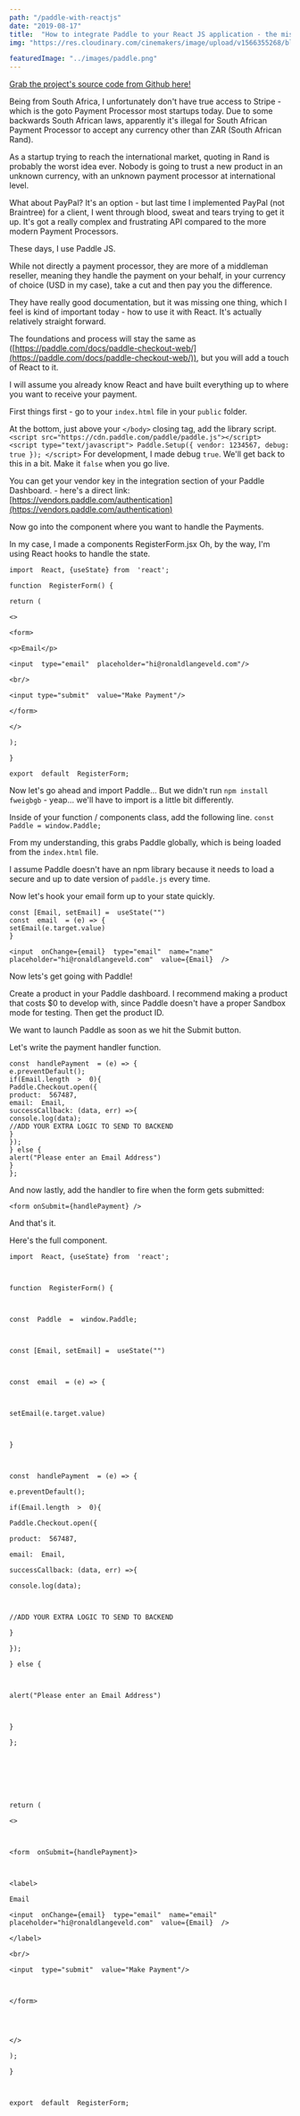 ```yaml
---
path: "/paddle-with-reactjs"
date: "2019-08-17"
title:  "How to integrate Paddle to your React JS application - the missing documentation."
img: "https://res.cloudinary.com/cinemakers/image/upload/v1566355268/blog/screely-1566355198256.png"

featuredImage: "../images/paddle.png"
---
```


[Grab the project's source code from Github here!](https://github.com/ronaldlangeveld/paddlejs-react)

Being from South Africa, I unfortunately don't have true access to Stripe - which is the goto Payment Processor most startups today. Due to some backwards South African laws, apparently it's illegal for South African Payment Processor to accept any currency other than ZAR (South African Rand). 

As a startup trying to reach the international market, quoting in Rand is probably the worst idea ever. Nobody is going to trust a new product in an unknown currency, with an unknown payment processor at international level.

What about PayPal? 
It's an option - but last time I implemented PayPal (not Braintree) for a client, I went through blood, sweat and tears trying to get it up. It's got a really complex and frustrating API compared to the more modern Payment Processors.

These days, I use Paddle JS.

While not directly a payment processor, they are more of a middleman reseller, meaning they handle the payment on your behalf, in your currency of choice (USD in my case), take a cut and then pay you the difference. 

They have really good documentation, but it was missing one thing, which I feel is kind of important today - how to use it with React. 
It's actually relatively straight forward. 

The foundations and process will stay the same as ([https://paddle.com/docs/paddle-checkout-web/](https://paddle.com/docs/paddle-checkout-web/)), but you will add a touch of React to it. 

I will assume you already know React and have built everything up to where you want to receive your payment. 

First things first - go to your ``index.html`` file in your ``public`` folder.

At the bottom, just above your ``</body>`` closing tag, add the library script. 
``<script src="https://cdn.paddle.com/paddle/paddle.js"></script>  <script type="text/javascript"> Paddle.Setup({ vendor: 1234567, debug: true }); </script>``
For development, I made debug ``true``. We'll get back to this in a bit. Make it ``false`` when you go live.

You can get your vendor key in the integration section of your Paddle Dashboard. - here's a direct link: [https://vendors.paddle.com/authentication](https://vendors.paddle.com/authentication)

Now go into the component where you want to handle the Payments. 

In my case, I made a components RegisterForm.jsx
Oh, by the way, I'm using React hooks to handle the state.

```
import  React, {useState} from  'react';

function  RegisterForm() {

return (

<>

<form>

<p>Email</p>

<input  type="email"  placeholder="hi@ronaldlangeveld.com"/>

<br/>

<input type="submit"  value="Make Payment"/>

</form>

</>

);

}

export  default  RegisterForm;
```

Now let's go ahead and import Paddle... But we didn't run ``npm install fweigbgb`` - yeap... we'll have to import is a little bit differently. 

Inside of your function / components class, add the following line. 
``const Paddle = window.Paddle;``

From my understanding, this grabs Paddle globally, which is being loaded from the ``index.html`` file.

I assume Paddle doesn't have an npm library because it needs to load a secure and up to date version of ``paddle.js`` every time. 

Now let's hook your email form up to your state quickly. 
```
const [Email, setEmail] =  useState("")
const  email  = (e) => {
setEmail(e.target.value)
}
```
```
<input  onChange={email}  type="email"  name="name"  placeholder="hi@ronaldlangeveld.com"  value={Email}  />
```

Now lets's get going with Paddle! 

Create a product in your Paddle dashboard. I recommend making a product that costs $0 to develop with, since Paddle doesn't have a proper Sandbox mode for testing. Then get the product ID. 

We want to launch Paddle as soon as we hit the Submit button. 

Let's write the payment handler function.

```
const  handlePayment  = (e) => {
e.preventDefault();
if(Email.length  >  0){
Paddle.Checkout.open({
product:  567487,
email:  Email,
successCallback: (data, err) =>{
console.log(data);
//ADD YOUR EXTRA LOGIC TO SEND TO BACKEND
}
});
} else {
alert("Please enter an Email Address")
}
};
```

And now lastly, add the handler to fire when the form gets submitted:

```
<form onSubmit={handlePayment} />
```

And that's it. 

Here's the full component.

```
import  React, {useState} from  'react';

  

function  RegisterForm() {

  

const  Paddle  =  window.Paddle;

  

const [Email, setEmail] =  useState("")

  

const  email  = (e) => {

  

setEmail(e.target.value)

  

}

  

const  handlePayment  = (e) => {

e.preventDefault();

if(Email.length  >  0){

Paddle.Checkout.open({

product:  567487,

email:  Email,

successCallback: (data, err) =>{

console.log(data);

  

//ADD YOUR EXTRA LOGIC TO SEND TO BACKEND

}

});

} else {

  

alert("Please enter an Email Address")

  

}

};

  
  
  
  
  

return (

<>

  

<form  onSubmit={handlePayment}>

  

<label>

Email

<input  onChange={email}  type="email"  name="email"  placeholder="hi@ronaldlangeveld.com"  value={Email}  />

</label>

<br/>

<input  type="submit"  value="Make Payment"/>

  

</form>

  
  

</>

);

}

  

export  default  RegisterForm;
```